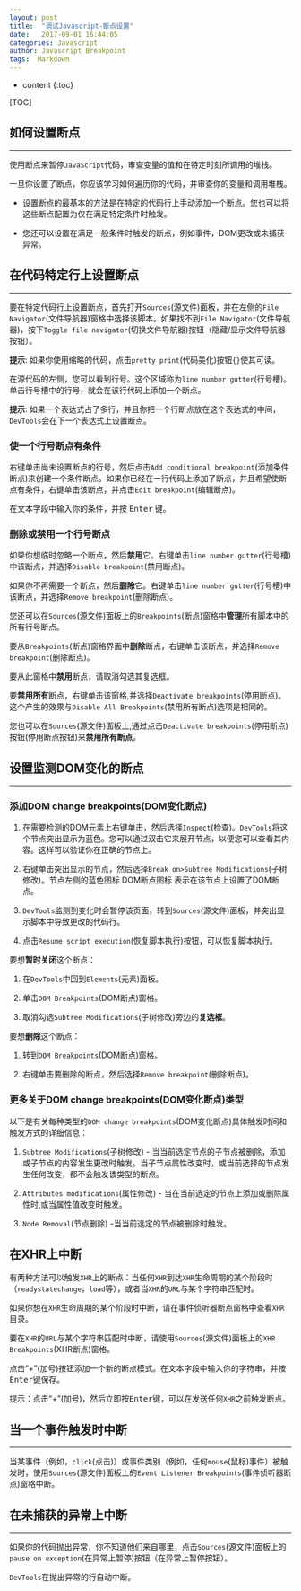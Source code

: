 ```yaml
---
layout: post
title:  "调试Javascript-断点设置"
date:   2017-09-01 16:44:05
categories: Javascript
author: Javascript Breakpoint
tags:  Markdown
---
```


* content
{:toc}

[TOC]

## 如何设置断点

***

使用断点来暂停`JavaScript`代码，审查变量的值和在特定时刻所调用的堆栈。

一旦你设置了断点，你应该学习如何遍历你的代码，并审查你的变量和调用堆栈。

- 设置断点的最基本的方法是在特定的代码行上手动添加一个断点。您也可以将这些断点配置为仅在满足特定条件时触发。

- 您还可以设置在满足一般条件时触发的断点，例如事件，DOM更改或未捕获异常。




## 在代码特定行上设置断点

***

要在特定代码行上设置断点，首先打开`Sources`(源文件)面板，并在左侧的`File Navigator`(文件导航器)窗格中选择该脚本。如果找不到`File Navigator`(文件导航器)，按下`Toggle file navigator`(切换文件导航器)按钮（隐藏/显示文件导航器按钮）。

**提示**: 如果你使用缩略的代码，点击`pretty print`(代码美化)按钮`{}`使其可读。

在源代码的左侧，您可以看到行号。这个区域称为`line number gutter`(行号槽)。单击行号槽中的行号，就会在该行代码上添加一个断点。

**提示**: 如果一个表达式占了多行，并且你把一个行断点放在这个表达式的中间，`DevTools`会在下一个表达式上设置断点。

### 使一个行号断点有条件

右键单击尚未设置断点的行号，然后点击`Add conditional breakpoint`(添加条件断点)来创建一个条件断点。如果你已经在一行代码上添加了断点，并且希望使断点有条件，右键单击该断点，并点击`Edit breakpoint`(编辑断点)。

在文本字段中输入你的条件，并按 <kbd>Enter</kbd> 键。

### 删除或禁用一个行号断点

如果你想临时忽略一个断点，然后**禁用**它。右键单击`line number gutter`(行号槽)中该断点，并选择`Disable breakpoint`(禁用断点)。

如果你不再需要一个断点，然后**删除**它。右键单击`line number gutter`(行号槽)中该断点，并选择`Remove breakpoint`(删除断点)。

您还可以在`Sources`(源文件)面板上的`Breakpoints`(断点)窗格中**管理**所有脚本中的所有行号断点。

要从`Breakpoints`(断点)窗格界面中**删除**断点，右键单击该断点，并选择`Remove breakpoint`(删除断点)。

要从此窗格中**禁用**断点，请取消勾选其复选框。

要**禁用所有**断点，右键单击该窗格,并选择`Deactivate breakpoints`(停用断点)。这个产生的效果与`Disable All Breakpoints`(禁用所有断点)选项是相同的。

您也可以在`Sources`(源文件)面板上,通过点击`Deactivate breakpoints`(停用断点)按钮(停用断点按钮)来**禁用所有断点**。

## 设置监测DOM变化的断点

***

### 添加DOM change breakpoints(DOM变化断点)


1. 在需要检测的DOM元素上右键单击，然后选择`Inspect`(检查)。`DevTools`将这个节点突出显示为蓝色。您可以通过双击它来展开节点，以便您可以查看其内容。这样可以验证你在正确的节点上。

2. 右键单击突出显示的节点，然后选择`Break on>Subtree Modifications`(子树修改)。节点左侧的蓝色图标 DOM断点图标 表示在该节点上设置了DOM断点。

3. `DevTools`监测到变化时会暂停该页面，转到`Sources`(源文件)面板，并突出显示脚本中导致更改的代码行。

4. 点击`Resume script execution`(恢复脚本执行)按钮，可以恢复脚本执行。

要想**暂时关闭**这个断点：

1. 在`DevTools`中回到`Elements`(元素)面板。

2. 单击`DOM Breakpoints`(DOM断点)窗格。

3. 取消勾选`Subtree Modifications`(子树修改)旁边的**复选框**。


要想**删除**这个断点：

1. 转到`DOM Breakpoints`(DOM断点)窗格。

2. 右键单击要删除的断点，然后选择`Remove breakpoint`(删除断点)。

### 更多关于DOM change breakpoints(DOM变化断点)类型

以下是有关每种类型的`DOM change breakpoints`(DOM变化断点)具体触发时间和触发方式的详细信息：

1. `Subtree Modifications`(子树修改) - 当当前选定节点的子节点被删除，添加或子节点的内容发生更改时触发。当子节点属性改变时，或当前选择的节点发生任何改变，都不会触发该类型的断点。

2. `Attributes modifications`(属性修改) - 当在当前选定的节点上添加或删除属性时,或当属性值改变时触发。

3. `Node Removal`(节点删除) -当当前选定的节点被删除时触发。

## 在XHR上中断

有两种方法可以触发`XHR`上的断点：当任何`XHR`到达`XHR`生命周期的某个阶段时（`readystatechange`，`load`等），或者当`XHR`的`URL`与某个字符串匹配时。

如果你想在`XHR`生命周期的某个阶段时中断，请在事件侦听器断点窗格中查看`XHR`目录。

要在`XHR`的`URL`与某个字符串匹配时中断，请使用`Sources`(源文件)面板上的`XHR Breakpoints`(XHR断点)窗格。

点击“+”(加号)按钮添加一个新的断点模式。在文本字段中输入你的字符串，并按<kbd>Enter</kbd>键保存。

提示：点击“+”(加号)，然后立即按<kbd>Enter</kbd>键，可以在发送任何`XHR`之前触发断点。

## 当一个事件触发时中断

***

当某事件（例如，`click`(点击)）或事件类别（例如，任何`mouse`(鼠标)事件）被触发时，使用`Sources`(源文件)面板上的`Event Listener Breakpoints`(事件侦听器断点)窗格中断。

## 在未捕获的异常上中断

***

如果你的代码抛出异常，你不知道他们来自哪里，点击`Sources`(源文件)面板上的`pause on exception`(在异常上暂停)按钮（在异常上暂停按钮）。

`DevTools`在抛出异常的行自动中断。
